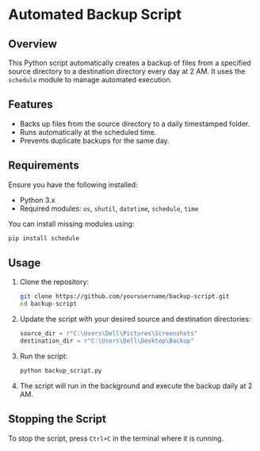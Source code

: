 # Automated Backup Script

## Overview
This Python script automatically creates a backup of files from a specified source directory to a destination directory every day at 2 AM. It uses the `schedule` module to manage automated execution.

## Features
- Backs up files from the source directory to a daily timestamped folder.
- Runs automatically at the scheduled time.
- Prevents duplicate backups for the same day.

## Requirements
Ensure you have the following installed:
- Python 3.x
- Required modules: `os`, `shutil`, `datetime`, `schedule`, `time`

You can install missing modules using:
```bash
pip install schedule
```

## Usage
1. Clone the repository:
   ```bash
   git clone https://github.com/yourusername/backup-script.git
   cd backup-script
   ```
2. Update the script with your desired source and destination directories:
   ```python
   source_dir = r"C:\Users\Dell\Pictures\Screenshots"
   destination_dir = r"C:\Users\Dell\Desktop\Backup"
   ```
3. Run the script:
   ```bash
   python backup_script.py
   ```
4. The script will run in the background and execute the backup daily at 2 AM.

## Stopping the Script
To stop the script, press `Ctrl+C` in the terminal where it is running.



